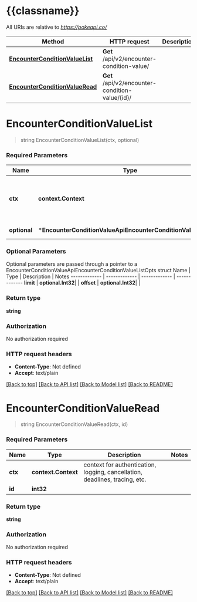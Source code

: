# {{classname}}

All URIs are relative to *https://pokeapi.co/*

Method | HTTP request | Description
------------- | ------------- | -------------
[**EncounterConditionValueList**](EncounterConditionValueApi.md#EncounterConditionValueList) | **Get** /api/v2/encounter-condition-value/ | 
[**EncounterConditionValueRead**](EncounterConditionValueApi.md#EncounterConditionValueRead) | **Get** /api/v2/encounter-condition-value/{id}/ | 

# **EncounterConditionValueList**
> string EncounterConditionValueList(ctx, optional)


### Required Parameters

Name | Type | Description  | Notes
------------- | ------------- | ------------- | -------------
 **ctx** | **context.Context** | context for authentication, logging, cancellation, deadlines, tracing, etc.
 **optional** | ***EncounterConditionValueApiEncounterConditionValueListOpts** | optional parameters | nil if no parameters

### Optional Parameters
Optional parameters are passed through a pointer to a EncounterConditionValueApiEncounterConditionValueListOpts struct
Name | Type | Description  | Notes
------------- | ------------- | ------------- | -------------
 **limit** | **optional.Int32**|  | 
 **offset** | **optional.Int32**|  | 

### Return type

**string**

### Authorization

No authorization required

### HTTP request headers

 - **Content-Type**: Not defined
 - **Accept**: text/plain

[[Back to top]](#) [[Back to API list]](../README.md#documentation-for-api-endpoints) [[Back to Model list]](../README.md#documentation-for-models) [[Back to README]](../README.md)

# **EncounterConditionValueRead**
> string EncounterConditionValueRead(ctx, id)


### Required Parameters

Name | Type | Description  | Notes
------------- | ------------- | ------------- | -------------
 **ctx** | **context.Context** | context for authentication, logging, cancellation, deadlines, tracing, etc.
  **id** | **int32**|  | 

### Return type

**string**

### Authorization

No authorization required

### HTTP request headers

 - **Content-Type**: Not defined
 - **Accept**: text/plain

[[Back to top]](#) [[Back to API list]](../README.md#documentation-for-api-endpoints) [[Back to Model list]](../README.md#documentation-for-models) [[Back to README]](../README.md)

